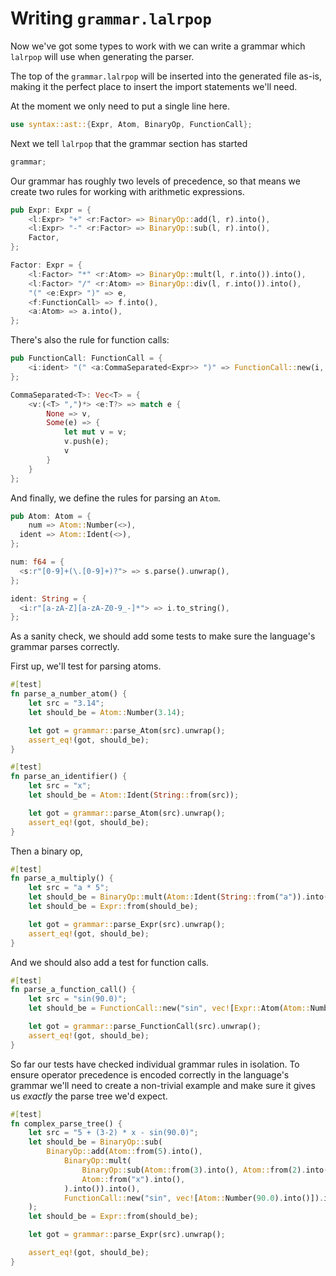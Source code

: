 # Writing `grammar.lalrpop`

Now we've got some types to work with we can write a grammar which `lalrpop` 
will use when generating the parser.

The top of the `grammar.lalrpop` will be inserted into the generated file as-is,
making it the perfect place to insert the import statements we'll need.

At the moment we only need to put a single line here.

```rust
use syntax::ast::{Expr, Atom, BinaryOp, FunctionCall};
```

Next we tell `lalrpop` that the grammar section has started

```rust
grammar;
```

Our grammar has roughly two levels of precedence, so that means we create two 
rules for working with arithmetic expressions.

```rust
pub Expr: Expr = {
    <l:Expr> "+" <r:Factor> => BinaryOp::add(l, r).into(),
    <l:Expr> "-" <r:Factor> => BinaryOp::sub(l, r).into(),
    Factor,
};

Factor: Expr = {
    <l:Factor> "*" <r:Atom> => BinaryOp::mult(l, r.into()).into(),
    <l:Factor> "/" <r:Atom> => BinaryOp::div(l, r.into()).into(),
    "(" <e:Expr> ")" => e,
    <f:FunctionCall> => f.into(),
    <a:Atom> => a.into(),
};
```

There's also the rule for function calls:

```rust
pub FunctionCall: FunctionCall = {
    <i:ident> "(" <a:CommaSeparated<Expr>> ")" => FunctionCall::new(i, a),
};

CommaSeparated<T>: Vec<T> = { 
    <v:(<T> ",")*> <e:T?> => match e {
        None => v,
        Some(e) => {
            let mut v = v;
            v.push(e);
            v
        }
    }
};
```

And finally, we define the rules for parsing an `Atom`.

```rust
pub Atom: Atom = {
    num => Atom::Number(<>),
  ident => Atom::Ident(<>),
};

num: f64 = {
  <s:r"[0-9]+(\.[0-9]+)?"> => s.parse().unwrap(),
};

ident: String = {
  <i:r"[a-zA-Z][a-zA-Z0-9_-]*"> => i.to_string(),
};
```

As a sanity check, we should add some tests to make sure the language's
grammar parses correctly.

First up, we'll test for parsing atoms.

```rust
#[test]
fn parse_a_number_atom() {
    let src = "3.14";
    let should_be = Atom::Number(3.14);

    let got = grammar::parse_Atom(src).unwrap();
    assert_eq!(got, should_be);
}

#[test]
fn parse_an_identifier() {
    let src = "x";
    let should_be = Atom::Ident(String::from(src));

    let got = grammar::parse_Atom(src).unwrap();
    assert_eq!(got, should_be);
}
```

Then a binary op,

```rust
#[test]
fn parse_a_multiply() {
    let src = "a * 5";
    let should_be = BinaryOp::mult(Atom::Ident(String::from("a")).into(), Atom::Number(5.0).into());
    let should_be = Expr::from(should_be);

    let got = grammar::parse_Expr(src).unwrap();
    assert_eq!(got, should_be);
}
```

And we should also add a test for function calls.

```rust
#[test]
fn parse_a_function_call() {
    let src = "sin(90.0)";
    let should_be = FunctionCall::new("sin", vec![Expr::Atom(Atom::Number(90.0))]);

    let got = grammar::parse_FunctionCall(src).unwrap();
    assert_eq!(got, should_be);
}
```

So far our tests have checked individual grammar rules in isolation. To ensure
operator precedence is encoded correctly in the language's grammar we'll need to
create a non-trivial example and make sure it gives us *exactly* the parse tree
we'd expect.

```rust
#[test]
fn complex_parse_tree() {
    let src = "5 + (3-2) * x - sin(90.0)";
    let should_be = BinaryOp::sub(
        BinaryOp::add(Atom::from(5).into(),
            BinaryOp::mult(
                BinaryOp::sub(Atom::from(3).into(), Atom::from(2).into()).into(),
                Atom::from("x").into(),
            ).into()).into(),
            FunctionCall::new("sin", vec![Atom::Number(90.0).into()]).into()
    );
    let should_be = Expr::from(should_be);

    let got = grammar::parse_Expr(src).unwrap();

    assert_eq!(got, should_be);
}
```

